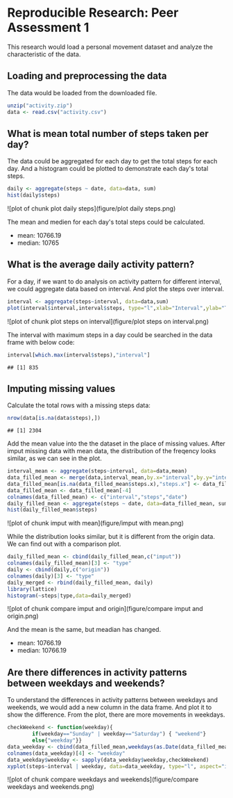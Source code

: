 # Reproducible Research: Peer Assessment 1
This research would load a personal movement dataset and analyze the characteristic of the data.

## Loading and preprocessing the data

The data would be loaded from the downloaded file.


```r
unzip("activity.zip")
data <- read.csv("activity.csv")
```

## What is mean total number of steps taken per day?

The data could be aggregated for each day to get the total steps for each day. And a histogram could be plotted to demonstrate each day's total steps.


```r
daily <- aggregate(steps ~ date, data=data, sum)
hist(daily$steps)
```

![plot of chunk plot daily steps](figure/plot daily steps.png) 

The mean and medien for each day's total steps could be calculated.

* mean: 10766.19
* median: 10765

## What is the average daily activity pattern?

For a day, if we want to do analysis on activity pattern for different interval, we could aggregate data based on interval. And plot the steps over interval.


```r
interval <- aggregate(steps~interval, data=data,sum)
plot(interval$interval,interval$steps, type="l",xlab="Interval",ylab="Total number of Steps")
```

![plot of chunk plot steps on interval](figure/plot steps on interval.png) 

The interval with maximum steps in a day could be searched in the data frame with below code:


```r
interval[which.max(interval$steps),"interval"]
```

```
## [1] 835
```

## Imputing missing values
Calculate the total rows with a missing steps data:


```r
nrow(data[is.na(data$steps),])
```

```
## [1] 2304
```

Add the mean value into the the dataset in the place of missing values. After imput missing data with mean data, the distribution of the freqency looks similar, as we can see in the plot.


```r
interval_mean <- aggregate(steps~interval, data=data,mean)
data_filled_mean <- merge(data,interval_mean,by.x="interval",by.y="interval")
data_filled_mean[is.na(data_filled_mean$steps.x),"steps.x"] <- data_filled_mean[is.na(data_filled_mean$steps.x),"steps.y"]
data_filled_mean <- data_filled_mean[-4]
colnames(data_filled_mean) <- c("interval","steps","date")
daily_filled_mean <- aggregate(steps ~ date, data=data_filled_mean, sum)
hist(daily_filled_mean$steps)
```

![plot of chunk imput with mean](figure/imput with mean.png) 

While the distribution looks similar, but it is different from the origin data. We can find out with a comparison plot.


```r
daily_filled_mean <- cbind(daily_filled_mean,c("imput"))
colnames(daily_filled_mean)[3] <- "type"
daily <- cbind(daily,c("origin"))
colnames(daily)[3] <- "type"
daily_merged <- rbind(daily_filled_mean, daily)
library(lattice)
histogram(~steps|type,data=daily_merged)
```

![plot of chunk compare imput and origin](figure/compare imput and origin.png) 

And the mean is the same, but meadian has changed.

* mean: 10766.19
* median: 10766.19

## Are there differences in activity patterns between weekdays and weekends?

To understand the differences in activity patterns between weekdays and weekends, we would add a new column in the data frame. And plot it to show the difference. From the plot, there are more movements in weekdays.


```r
checkWeekend <- function(weekday){ 
        if(weekday=="Sunday" | weekday=="Saturday") { "weekend"}
        else{"weekday"}}
data_weekday <- cbind(data_filled_mean,weekdays(as.Date(data_filled_mean$date)))
colnames(data_weekday)[4] <- "weekday"
data_weekday$weekday <- sapply(data_weekday$weekday,checkWeekend)
xyplot(steps~interval | weekday, data=data_weekday, type="l", aspect="iso")
```

![plot of chunk compare weekdays and weekends](figure/compare weekdays and weekends.png) 


